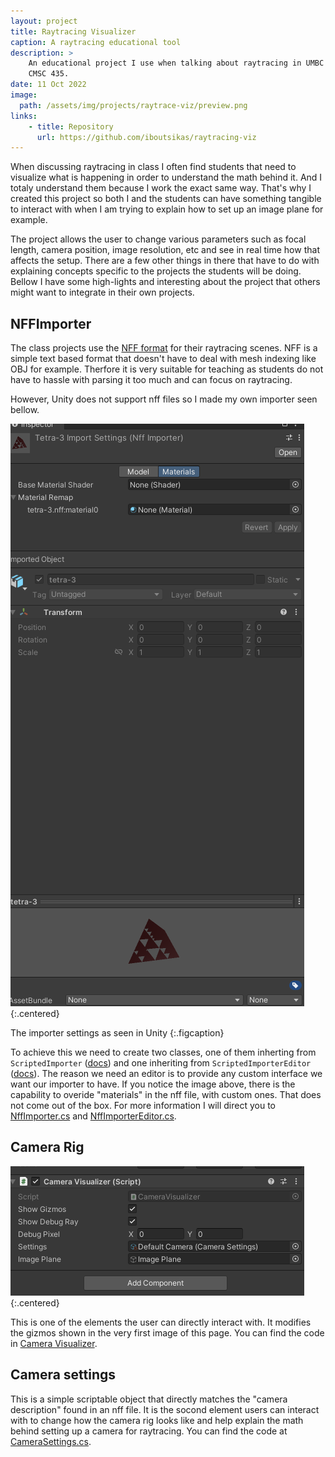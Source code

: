 ```yaml
---
layout: project
title: Raytracing Visualizer
caption: A raytracing educational tool
description: >
    An educational project I use when talking about raytracing in UMBC's
    CMSC 435.
date: 11 Oct 2022
image: 
  path: /assets/img/projects/raytrace-viz/preview.png
links:
    - title: Repository
      url: https://github.com/iboutsikas/raytracing-viz
---
```


When discussing raytracing in class I often find students that need to visualize
what is happening in order to understand the math behind it. And I totaly
understand them because I work the exact same way. That's why I created this
project so both I and the students can have something tangible to interact with
when I am trying to explain how to set up an image plane for example. 

The project allows the user to change various parameters such as focal length,
camera position, image resolution, etc and see in real time how that affects the
setup. There are a few other things in there that have to do with explaining
concepts specific to the projects the students will be doing. Bellow I have some
high-lights and interesting about the project that others might want to
integrate in their own projects.

## NFFImporter
The class projects use the [NFF
format](http://paulbourke.net/dataformats/nff/nff1.html) for their raytracing
scenes. NFF is a simple text based format that doesn't have to deal with mesh
indexing like OBJ for example. Therfore it is very suitable for teaching as
students do not have to hassle with parsing it too much and can focus on
raytracing.

However, Unity does not support nff files so I made my own importer seen bellow.

![](/assets/img/projects/raytrace-viz/nff-importer.png){:.centered}

The importer settings as seen in Unity
{:.figcaption}

To achieve this we need to create two classes, one of them inherting from
`ScriptedImporter`
([docs](https://docs.unity3d.com/Manual/ScriptedImporters.html)) and one
inheriting from `ScriptedImporterEditor`
([docs](https://docs.unity3d.com/2020.1/Documentation/ScriptReference/Experimental.AssetImporters.ScriptedImporterEditor.html)).
The reason we need an editor is to provide any custom interface we want our
importer to have. If you notice the image above, there is the capability to
overide "materials" in the nff file, with custom ones. That does not come out of
the box. For more information I will direct you to
[NffImporter.cs](https://github.com/iboutsikas/raytracing-viz/blob/master/Assets/Scripts/Editor/NffImporter.cs)
and
[NffImporterEditor.cs](https://github.com/iboutsikas/raytracing-viz/blob/master/Assets/Scripts/Editor/NffImporterEditor.cs).

## Camera Rig

![](/assets/img/projects/raytrace-viz/rig-inspector.png){:.centered}

This is one of the elements the user can directly interact with. It modifies the
gizmos shown in the very first image of this page. You can find the code in
[Camera
Visualizer](https://github.com/iboutsikas/raytracing-viz/blob/master/Assets/Scripts/CameraVisualizer.cs).

## Camera settings
This is a simple scriptable object that directly matches the "camera
description" found in an nff file. It is the socond element users can interact
with to change how the camera rig looks like and help explain the math behind
setting up a camera for raytracing. You can find the code at
[CameraSettings.cs](https://github.com/iboutsikas/raytracing-viz/blob/master/Assets/Scripts/CameraSettings.cs).